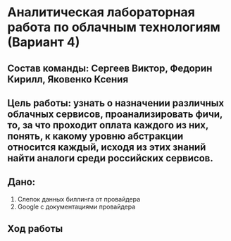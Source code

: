 # Аналитическая лабораторная работа по облачным технологиям (Вариант 4)
## __Состав команды:__ Сергеев Виктор, Федорин Кирилл, Яковенко Ксения

## Цель работы: узнать о назначении различных облачных сервисов, проанализировать фичи, то, за что проходит оплата каждого из них, понять, к какому уровню абстракции относится каждый, исходя из этих знаний найти аналоги среди российских сервисов.

## Дано:
1. Слепок данных биллинга от провайдера
2. Google с документациями провайдера

## Ход работы

